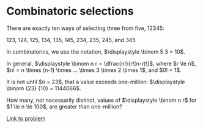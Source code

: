# Combinatoric selections

<p>There are exactly ten ways of selecting three from five, 12345:</p>
<p class="center">123, 124, 125, 134, 135, 145, 234, 235, 245, and 345</p>
<p>In combinatorics, we use the notation, $\displaystyle \binom 5 3 = 10$.</p>
<p>In general, $\displaystyle \binom n r = \dfrac{n!}{r!(n-r)!}$, where $r \le n$, $n! = n \times (n-1) \times ... \times 3 \times 2 \times 1$, and $0! = 1$.
</p>
<p>It is not until $n = 23$, that a value exceeds one-million: $\displaystyle \binom {23} {10} = 1144066$.</p>
<p>How many, not necessarily distinct, values of $\displaystyle \binom n r$ for $1 \le n \le 100$, are greater than one-million?</p>

[Link to problem](https://projecteuler.net/problem=53)
